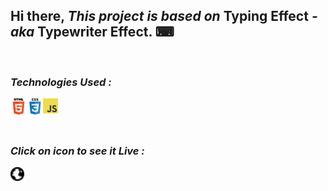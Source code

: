## **Hi there,** *This project is based on* **Typing Effect** *- aka* **Typewriter Effect**. ⌨

<br />

###  *Technologies Used :*
<img align="left" alt="HTML5" width="26px" src="https://raw.githubusercontent.com/github/explore/80688e429a7d4ef2fca1e82350fe8e3517d3494d/topics/html/html.png" />

<img align="left" alt="CSS3" width="26px" src="https://raw.githubusercontent.com/github/explore/80688e429a7d4ef2fca1e82350fe8e3517d3494d/topics/css/css.png" />

<img align="left" alt="JavaScript" width="24px" src="https://raw.githubusercontent.com/github/explore/80688e429a7d4ef2fca1e82350fe8e3517d3494d/topics/javascript/javascript.png" />


<br />
<br />
<br />

###  *Click on icon to see it Live :*

[<img align="left" alt="typing_effect | live" width="22px" src="https://raw.githubusercontent.com/iconic/open-iconic/master/svg/globe.svg" />][website]

[website]:https://ajaykumar8511.github.io/Typing-Effect-js.github.io/


